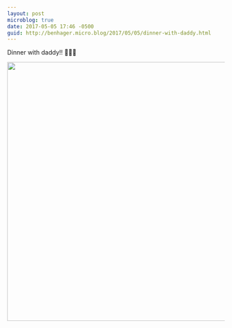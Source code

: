 ```yaml
---
layout: post
microblog: true
date: 2017-05-05 17:46 -0500
guid: http://benhager.micro.blog/2017/05/05/dinner-with-daddy.html
---
```

Dinner with daddy!! 🌮🌮🌮

<img src="http://benhager.micro.blog/uploads/2017/756ffcdb74.jpg" width="600" height="600" style="height: auto" />
